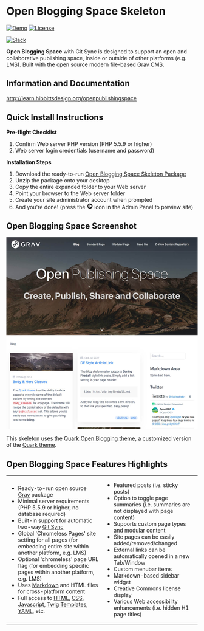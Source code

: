 # Open Blogging Space Skeleton

[![Demo](https://img.shields.io/badge/Demo-OpenPublishingSpace-blue.svg?style=flat-square)](http://demo.hibbittsdesign.org/grav-open-publishing/)
[![License](https://img.shields.io/badge/License-MIT-blue.svg?style=flat-square)](https://github.com/hibbitts-design/grav-skeleton-open-publishing-space/blob/master/LICENSE)

[![Slack](https://grav-chat.now.sh/badge.svg)](https://chat.getgrav.org)

**Open Blogging Space** with Git Sync is designed to support an open and collaborative publishing space, inside or outside of other platforms (e.g. LMS). Built with the open source modern file-based [Grav CMS](http://getgrav.org).

Information and Documentation
---
http://learn.hibbittsdesign.org/openpublishingspace

Quick Install Instructions
---
**Pre-flight Checklist**  

1. Confirm Web server PHP version (PHP 5.5.9 or higher)
2. Web server login credentials (username and password)

**Installation Steps**  

1. Download the ready-to-run [Open Blogging Space Skeleton Package](http://hibbittsdesign.org/blog/downloads/grav-skeleton-open-publishing-space-site.zip)
2. Unzip the package onto your desktop  
3. Copy the entire expanded folder to your Web server  
4. Point your browser to the Web server folder  
5. Create your site administrator account when prompted  
6. And you're done! (press the ![Right Arrow Circle Icon](https://github.com/paulhibbitts/github-repo-images/blob/master/fa-arrow-circle-right.png?raw=true) icon in the Admin Panel to preview site)

Open Blogging Space Screenshot
---
![ Open Blogging Space Skeleton](screenshot.jpg)

This skeleton uses the [Quark Open Blogging theme](https://github.com/hibbitts-design/grav-theme-quark-open-publishing), a customized version of the [Quark theme](https://github.com/getgrav/grav-theme-quark).

Open Blogging Space Features Highlights
---
<table cellpadding="2" cellspacing="2" width="100%">
	<tbody>
		<tr>
			<td width="50%">
				<ul>
					<li>Ready-to-run open source <a href="http://getgrav.org">Grav</a> package</li>
					<li>Minimal server requirements (PHP 5.5.9 or higher, no database required)</li>
					<li>Built-in support for automatic two-way <a href="https://github.com/trilbymedia/grav-plugin-git-sync">Git Sync</a></li>
					<li>Global 'Chromeless Pages' site setting for all pages (for embedding entire site within another platform, e.g. LMS)
					<li>Optional 'chromeless' page URL flag (for embedding specific pages within another platform, e.g. LMS)
	        <li>Uses <a href="https://daringfireball.net/projects/markdown/">Markdown</a> and HTML files for cross-platform content</li>				
					<li>Full access to <a href="https://www.w3schools.com/html/default.asp">HTML</a>, <a href="https://www.w3schools.com/css/default.asp">CSS</a>, <a href="https://www.w3schools.com/js/default.asp">Javascript</a>, <a href="https://twig.symfony.com/doc/2.x/">Twig Templates</a>, <a href="http://www.yaml.org/">YAML</a>, etc.</li>
				</ul>
			</td>
			<td width="50%">
				<ul>
					<li>Featured posts (i.e. sticky posts)</li>
					<li>Option to toggle page summaries (i.e. summaries are not displayed with page content)</li>
					<li>Supports custom page types and modular content</li>
					<li>Site pages can be easily added/removed/changed</li>
					<li>External links can be automatically opened in a new Tab/Window</li>
          <li>Custom menubar items</li>
					<li>Markdown-based sidebar widget</li>
          <li>Creative Commons license display</li>
          <li>Various Web accessibility enhancements (i.e. hidden H1 page titles)</li>
				</ul>
			</td>
		</tr>
	</tbody>
</table>
